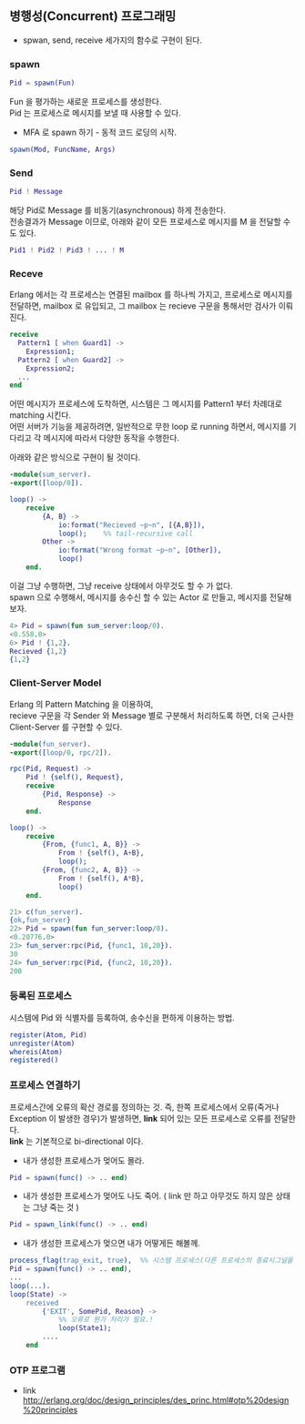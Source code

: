 ## 병행성(Concurrent) 프로그래밍

* spwan, send, receive 세가지의 함수로 구현이 된다.

### spawn

```erlang
Pid = spawn(Fun)
```
Fun 을 평가하는 새로운 프로세스를 생성한다.  
Pid 는 프로세스로 메시지를 보낼 때 사용할 수 있다.  

* MFA 로 spawn 하기 - 동적 코드 로딩의 시작.
```erlang
spawn(Mod, FuncName, Args)
```

### Send

```erlang
Pid ! Message
```
해당 Pid로 Message 를 비동기(asynchronous) 하게 전송한다.  
전송결과가 Message 이므로, 아래와 같이 모든 프로세스로 메시지를 M 을 전달할 수 도 있다.   
```erlang
Pid1 ! Pid2 ! Pid3 ! ... ! M
```

### Receve

Erlang 에서는 각 프로세스는 연결된 mailbox 를 하나씩 가지고, 프로세스로 메시지를 전달하면, mailbox 로 유입되고, 그 mailbox 는 recieve 구문을 통해서만 검사가 이뤄진다.  
```erlang
receive
  Pattern1 [ when Guard1] ->
    Expression1;
  Pattern2 [ when Guard2] ->    
    Expression2;
  ...
end
```
어떤 메시지가 프로세스에 도착하면, 시스템은 그 메시지를 Pattern1 부터 차례대로 matching 시킨다.  
어떤 서버가 기능을 제공하려면, 일반적으로 무한 loop 로 running 하면서, 메시지를 기다리고 각 메시지에 따라서 다양한 동작을 수행한다.  

아래와 같은 방식으로 구현이 될 것이다.

```erlang
-module(sum_server).
-export([loop/0]).

loop() ->
    receive
        {A, B} ->
            io:format("Recieved ~p~n", [{A,B}]),
            loop();    %% tail-recursive call
        Other ->
            io:format("Wrong format ~p~n", [Other]),
            loop()
    end.
```
이걸 그냥 수행하면, 그냥 receive 상태에서 아무것도 할 수 가 없다.   
spawn 으로 수행해서, 메시지를 송수신 할 수 있는 Actor 로 만들고, 메시지를 전달해보자.
```erlang
4> Pid = spawn(fun sum_server:loop/0).
<0.558.0>
6> Pid ! {1,2}.
Recieved {1,2}
{1,2}
```

### Client-Server Model

Erlang 의 Pattern Matching 을 이용하여,    
recieve 구문을 각 Sender 와 Message 별로 구분해서 처리하도록 하면, 더욱 근사한 Client-Server 를 구현할 수 있다.
```erlang
-module(fun_server).
-export([loop/0, rpc/2]).

rpc(Pid, Request) ->
    Pid ! {self(), Request},
    receive
        {Pid, Response} ->
            Response
    end.

loop() ->
    receive
        {From, {func1, A, B}} ->
            From ! {self(), A+B},
            loop();
        {From, {func2, A, B}} ->
            From ! {self(), A*B},
            loop()
    end.
```
```erlang
21> c(fun_server).
{ok,fun_server}
22> Pid = spawn(fun fun_server:loop/0).
<0.20776.0>
23> fun_server:rpc(Pid, {func1, 10,20}).
30
24> fun_server:rpc(Pid, {func2, 10,20}).
200
```

### 등록된 프로세스

시스템에 Pid 와 식별자를 등록하여, 송수신을 편하게 이용하는 방법.  

```erlang
register(Atom, Pid)
unregister(Atom)
whereis(Atom)
registered()
```


### 프로세스 연결하기

프로세스간에 오류의 확산 경로를 정의하는 것. 즉, 한쪽 프로세스에서 오류(죽거나 Exception 이 발생한 경우)가 발생하면, **link** 되어 있는 모든 프로세스로 오류를 전달한다.  
**link** 는 기본적으로 bi-directional 이다.  

* 내가 생성한 프로세스가 멎어도 몰라.
```erlang
Pid = spawn(func() -> .. end)
```
* 내가 생성한 프로세스가 멎어도 나도 죽어. ( link 만 하고 아무것도 하지 않은 상태는 그냥 죽는 것 )
```erlang
Pid = spawn_link(func() -> .. end)
```
* 내가 생성한 프로세스가 멎으면 내가 어떻게든 해볼께.
```erlang
process_flag(trap_exit, true),  %% 시스템 프로세스(다른 프로세스의 종료시그널을 trap 할 수 있는 프로세스) 로 전환
Pid = spawn(func() -> .. end),
...
loop(...).
loop(State) ->
    received
        {'EXIT', SomePid, Reason} ->
            %% 오류로 뭔가 처리가 필요.!
            loop(State1);
        ....
    end
```

### OTP 프로그램

* link
http://erlang.org/doc/design_principles/des_princ.html#otp%20design%20principles
